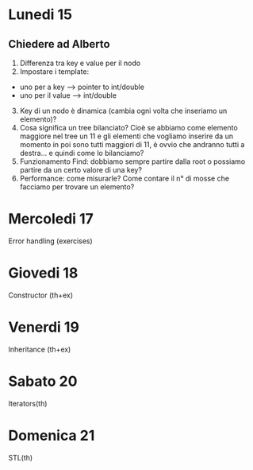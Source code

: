 # Lunedi 15
## Chiedere ad Alberto
1. Differenza tra key e value per il nodo
2. Impostare i template:
* uno per a key --> pointer to int/double
* uno per il value --> int/double
3. Key di un nodo è dinamica (cambia ogni volta che inseriamo un elemento)?
4. Cosa significa un tree bilanciato?
Cioè se abbiamo come elemento maggiore nel tree un 11
e gli elementi che vogliamo inserire da un momento in poi
sono tutti maggiori di 11, è ovvio che andranno tutti a destra...
e quindi come lo bilanciamo?
5. Funzionamento Find: dobbiamo sempre partire dalla root o
possiamo partire da un certo valore di una key?
6. Performance: come misurarle? Come contare il n° di mosse che facciamo
per trovare un elemento?

# Mercoledi 17
Error handling (exercises)

# Giovedi 18
Constructor (th+ex)

# Venerdi 19
Inheritance (th+ex)

# Sabato 20
Iterators(th)

# Domenica 21
STL(th)